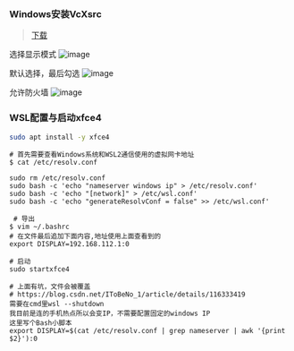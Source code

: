 
### Windows安装VcXsrc
> [下载](https://sourceforge.net/projects/vcxsrv/)

选择显示模式
![image](https://cdn.jsdelivr.net/gh/XmchxUp/cloudimg@master/20220310/image.4x6bfgnmvq40.webp)

默认选择，最后勾选
![image](https://cdn.jsdelivr.net/gh/XmchxUp/cloudimg@master/20220310/image.vtckz6dhwv4.webp)

允许防火墙
![image](https://cdn.jsdelivr.net/gh/XmchxUp/cloudimg@master/20220310/image.7ijkztoqqms0.webp)

### WSL配置与启动xfce4
```bash
sudo apt install -y xfce4
```
```shell
# 首先需要查看Windows系统和WSL2通信使用的虚拟网卡地址
$ cat /etc/resolv.conf

sudo rm /etc/resolv.conf
sudo bash -c 'echo "nameserver windows ip" > /etc/resolv.conf'
sudo bash -c 'echo "[network]" > /etc/wsl.conf'
sudo bash -c 'echo "generateResolvConf = false" >> /etc/wsl.conf'
 
 # 导出
$ vim ~/.bashrc
# 在文件最后追加下面内容,地址使用上面查看到的
export DISPLAY=192.168.112.1:0

# 启动
sudo startxfce4

# 上面有坑，文件会被覆盖
# https://blog.csdn.net/IToBeNo_1/article/details/116333419
需要在cmd里wsl --shutdown
我目前是连的手机热点所以会变IP，不需要配置固定的windows IP
这里写个Bash小脚本
export DISPLAY=$(cat /etc/resolv.conf | grep nameserver | awk '{print $2}'):0
```
